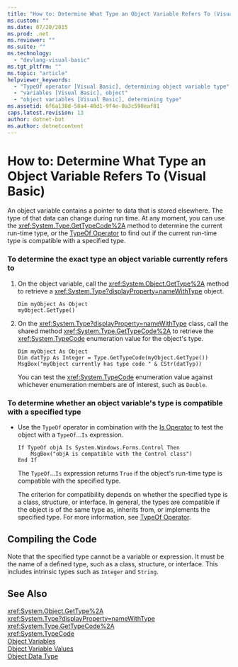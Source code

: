 ```yaml
---
title: "How to: Determine What Type an Object Variable Refers To (Visual Basic)"
ms.custom: ""
ms.date: 07/20/2015
ms.prod: .net
ms.reviewer: ""
ms.suite: ""
ms.technology: 
  - "devlang-visual-basic"
ms.tgt_pltfrm: ""
ms.topic: "article"
helpviewer_keywords: 
  - "TypeOf operator [Visual Basic], determining object variable type"
  - "variables [Visual Basic], object"
  - "object variables [Visual Basic], determining type"
ms.assetid: 6f6a138d-58a4-40d1-9f4e-0a3c598eaf81
caps.latest.revision: 13
author: dotnet-bot
ms.author: dotnetcontent
---
```

# How to: Determine What Type an Object Variable Refers To (Visual Basic)
An object variable contains a pointer to data that is stored elsewhere. The type of that data can change during run time. At any moment, you can use the <xref:System.Type.GetTypeCode%2A> method to determine the current run-time type, or the [TypeOf Operator](../../../../visual-basic/language-reference/operators/typeof-operator.md) to find out if the current run-time type is compatible with a specified type.  
  
### To determine the exact type an object variable currently refers to  
  
1.  On the object variable, call the <xref:System.Object.GetType%2A> method to retrieve a <xref:System.Type?displayProperty=nameWithType> object.  
  
    ```  
    Dim myObject As Object  
    myObject.GetType()  
    ```  
  
2.  On the <xref:System.Type?displayProperty=nameWithType> class, call the shared method <xref:System.Type.GetTypeCode%2A> to retrieve the <xref:System.TypeCode> enumeration value for the object's type.  
  
    ```  
    Dim myObject As Object  
    Dim datTyp As Integer = Type.GetTypeCode(myObject.GetType())  
    MsgBox("myObject currently has type code " & CStr(datTyp))  
    ```  
  
     You can test the <xref:System.TypeCode> enumeration value against whichever enumeration members are of interest, such as `Double`.  
  
### To determine whether an object variable's type is compatible with a specified type  
  
-   Use the `TypeOf` operator in combination with the [Is Operator](../../../../visual-basic/language-reference/operators/is-operator.md) to test the object with a `TypeOf`...`Is` expression.  
  
    ```  
    If TypeOf objA Is System.Windows.Forms.Control Then  
        MsgBox("objA is compatible with the Control class")  
    End If  
    ```  
  
     The `TypeOf`...`Is` expression returns `True` if the object's run-time type is compatible with the specified type.  
  
     The criterion for compatibility depends on whether the specified type is a class, structure, or interface. In general, the types are compatible if the object is of the same type as, inherits from, or implements the specified type. For more information, see [TypeOf Operator](../../../../visual-basic/language-reference/operators/typeof-operator.md).  
  
## Compiling the Code  
 Note that the specified type cannot be a variable or expression. It must be the name of a defined type, such as a class, structure, or interface. This includes intrinsic types such as `Integer` and `String`.  
  
## See Also  
 <xref:System.Object.GetType%2A>  
 <xref:System.Type?displayProperty=nameWithType>  
 <xref:System.Type.GetTypeCode%2A>  
 <xref:System.TypeCode>  
 [Object Variables](../../../../visual-basic/programming-guide/language-features/variables/object-variables.md)  
 [Object Variable Values](../../../../visual-basic/programming-guide/language-features/variables/object-variable-values.md)  
 [Object Data Type](../../../../visual-basic/language-reference/data-types/object-data-type.md)
